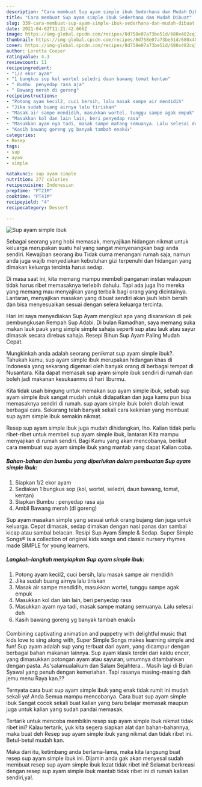 ```yaml
---
description: "Cara membuat Sup ayam simple ibuk Sederhana dan Mudah Dibuat"
title: "Cara membuat Sup ayam simple ibuk Sederhana dan Mudah Dibuat"
slug: 339-cara-membuat-sup-ayam-simple-ibuk-sederhana-dan-mudah-dibuat
date: 2021-04-02T11:21:42.666Z
image: https://img-global.cpcdn.com/recipes/8d758e07a73be51d/680x482cq70/sup-ayam-simple-ibuk-foto-resep-utama.jpg
thumbnail: https://img-global.cpcdn.com/recipes/8d758e07a73be51d/680x482cq70/sup-ayam-simple-ibuk-foto-resep-utama.jpg
cover: https://img-global.cpcdn.com/recipes/8d758e07a73be51d/680x482cq70/sup-ayam-simple-ibuk-foto-resep-utama.jpg
author: Loretta Cooper
ratingvalue: 4.3
reviewcount: 11
recipeingredient:
- "1/2 ekor ayam"
- "1 bungkus sop kol wortel seledri daun bawang tomat kentan"
- " Bumbu  penyedap rasa aja"
- " Bawang merah di goreng"
recipeinstructions:
- "Potong ayam kecil2, cuci bersih, lalu masak sampe air mendidih"
- "Jika sudah buang airnya lalu tiriskan"
- "Masak air sampe mendidih, masukkan wortel, tunggu sampe agak empuk"
- "Masukkan kol dan lain lain, beri penyedap rasa"
- "Masukkan ayam nya tadi, masak sampe matang semuanya. Lalu selesai deh"
- "Kasih bawang goreng yg banyak tambah enak👍"
categories:
- Resep
tags:
- sup
- ayam
- simple

katakunci: sup ayam simple 
nutrition: 277 calories
recipecuisine: Indonesian
preptime: "PT21M"
cooktime: "PT41M"
recipeyield: "4"
recipecategory: Dessert

---
```



![Sup ayam simple ibuk](https://img-global.cpcdn.com/recipes/8d758e07a73be51d/680x482cq70/sup-ayam-simple-ibuk-foto-resep-utama.jpg)

Sebagai seorang yang hobi memasak, menyajikan hidangan nikmat untuk keluarga merupakan suatu hal yang sangat menyenangkan bagi anda sendiri. Kewajiban seorang ibu Tidak cuma menangani rumah saja, namun anda juga wajib menyediakan kebutuhan gizi terpenuhi dan hidangan yang dimakan keluarga tercinta harus sedap.

Di masa  saat ini, kita memang mampu membeli panganan instan walaupun tidak harus ribet memasaknya terlebih dahulu. Tapi ada juga lho mereka yang memang mau menyajikan yang terbaik bagi orang yang dicintainya. Lantaran, menyajikan masakan yang dibuat sendiri akan jauh lebih bersih dan bisa menyesuaikan sesuai dengan selera keluarga tercinta. 

Hari ini saya menyediakan Sup Ayam mengikut apa yang disarankan di pek pembungkusan Rempah Sup Adabi. Di bulan Ramadhan, saya memang suka makan lauk pauk yang simple simple sahaja seperti sup atau lauk atau sayur dimasak secara direbus sahaja. Resepi Bihun Sup Ayam Paling Mudah Cepat.

Mungkinkah anda adalah seorang penikmat sup ayam simple ibuk?. Tahukah kamu, sup ayam simple ibuk merupakan hidangan khas di Indonesia yang sekarang digemari oleh banyak orang di berbagai tempat di Nusantara. Kita dapat memasak sup ayam simple ibuk sendiri di rumah dan boleh jadi makanan kesukaanmu di hari liburmu.

Kita tidak usah bingung untuk memakan sup ayam simple ibuk, sebab sup ayam simple ibuk sangat mudah untuk didapatkan dan juga kamu pun bisa memasaknya sendiri di rumah. sup ayam simple ibuk boleh diolah lewat berbagai cara. Sekarang telah banyak sekali cara kekinian yang membuat sup ayam simple ibuk semakin nikmat.

Resep sup ayam simple ibuk juga mudah dihidangkan, lho. Kalian tidak perlu ribet-ribet untuk membeli sup ayam simple ibuk, lantaran Kita mampu menyajikan di rumah sendiri. Bagi Kamu yang akan mencobanya, berikut cara membuat sup ayam simple ibuk yang mantab yang dapat Kalian coba.

<!--inarticleads1-->

##### Bahan-bahan dan bumbu yang diperlukan dalam pembuatan Sup ayam simple ibuk:

1. Siapkan 1/2 ekor ayam
1. Sediakan 1 bungkus sop (kol, wortel, seledri, daun bawang, tomat, kentan)
1. Siapkan  Bumbu : penyedap rasa aja
1. Ambil  Bawang merah (di goreng)


Sup ayam masakan simple yang sesuai untuk orang bujang dan juga untuk keluarga. Cepat dimasak, sedap dimakan dengan nasi panas dan sambal kicap atau sambal belacan. Resipi Sup Ayam Simple &amp; Sedap. Super Simple Songs® is a collection of original kids songs and classic nursery rhymes made SIMPLE for young learners. 

<!--inarticleads2-->

##### Langkah-langkah menyiapkan Sup ayam simple ibuk:

1. Potong ayam kecil2, cuci bersih, lalu masak sampe air mendidih
1. Jika sudah buang airnya lalu tiriskan
1. Masak air sampe mendidih, masukkan wortel, tunggu sampe agak empuk
1. Masukkan kol dan lain lain, beri penyedap rasa
1. Masukkan ayam nya tadi, masak sampe matang semuanya. Lalu selesai deh
1. Kasih bawang goreng yg banyak tambah enak👍


Combining captivating animation and puppetry with delightful music that kids love to sing along with, Super Simple Songs makes learning simple and fun! Sup ayam adalah sup yang terbuat dari ayam, yang dicampur dengan berbagai bahan makanan lainnya. Sup ayam klasik terdiri dari kaldu encer, yang dimasukkan potongan ayam atau sayuran; umumnya ditambahkan dengan pasta. As&#39;salamualaikum dan Salam Sejahtera… Masih lagi di Bulan Syawal yang penuh dengan kemeriahan. Tapi rasanya masing-masing dah jemu menu Raya kan.?? 

Ternyata cara buat sup ayam simple ibuk yang enak tidak rumit ini mudah sekali ya! Anda Semua mampu mencobanya. Cara buat sup ayam simple ibuk Sangat cocok sekali buat kalian yang baru belajar memasak maupun juga untuk kalian yang sudah pandai memasak.

Tertarik untuk mencoba membikin resep sup ayam simple ibuk nikmat tidak ribet ini? Kalau tertarik, yuk kita segera siapkan alat dan bahan-bahannya, maka buat deh Resep sup ayam simple ibuk yang nikmat dan tidak ribet ini. Betul-betul mudah kan. 

Maka dari itu, ketimbang anda berlama-lama, maka kita langsung buat resep sup ayam simple ibuk ini. Dijamin anda gak akan menyesal sudah membuat resep sup ayam simple ibuk lezat tidak ribet ini! Selamat berkreasi dengan resep sup ayam simple ibuk mantab tidak ribet ini di rumah kalian sendiri,ya!.

